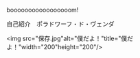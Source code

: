  booooooooooooooooom!

自己紹介　ポラドワーフ・ド・ヴェンダ

<img src="保存.jpg"alt="僕だよ！"title="僕だよ！"width="200"height="200"/>
